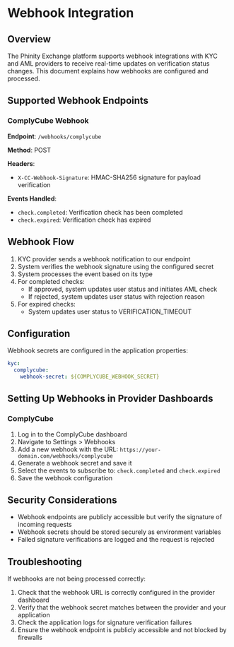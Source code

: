 # Webhook Integration

## Overview

The Phinity Exchange platform supports webhook integrations with KYC and AML providers to receive real-time updates on verification status changes. This document explains how webhooks are configured and processed.

## Supported Webhook Endpoints

### ComplyCube Webhook

**Endpoint**: `/webhooks/complycube`

**Method**: POST

**Headers**:
- `X-CC-Webhook-Signature`: HMAC-SHA256 signature for payload verification

**Events Handled**:
- `check.completed`: Verification check has been completed
- `check.expired`: Verification check has expired

## Webhook Flow

1. KYC provider sends a webhook notification to our endpoint
2. System verifies the webhook signature using the configured secret
3. System processes the event based on its type
4. For completed checks:
   - If approved, system updates user status and initiates AML check
   - If rejected, system updates user status with rejection reason
5. For expired checks:
   - System updates user status to VERIFICATION_TIMEOUT

## Configuration

Webhook secrets are configured in the application properties:

```yaml
kyc:
  complycube:
    webhook-secret: ${COMPLYCUBE_WEBHOOK_SECRET}
```

## Setting Up Webhooks in Provider Dashboards

### ComplyCube

1. Log in to the ComplyCube dashboard
2. Navigate to Settings > Webhooks
3. Add a new webhook with the URL: `https://your-domain.com/webhooks/complycube`
4. Generate a webhook secret and save it
5. Select the events to subscribe to: `check.completed` and `check.expired`
6. Save the webhook configuration

## Security Considerations

- Webhook endpoints are publicly accessible but verify the signature of incoming requests
- Webhook secrets should be stored securely as environment variables
- Failed signature verifications are logged and the request is rejected

## Troubleshooting

If webhooks are not being processed correctly:

1. Check that the webhook URL is correctly configured in the provider dashboard
2. Verify that the webhook secret matches between the provider and your application
3. Check the application logs for signature verification failures
4. Ensure the webhook endpoint is publicly accessible and not blocked by firewalls